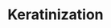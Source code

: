 ---
authors:
- ReactomeTeam
description: Keratins are the major structural protein of vertebrate epidermis, constituting
  up to 85% of a fully differentiated keratinocyte (Fuchs 1995). Keratins belong to
  a superfamily of intermediate filament (IF) proteins that form alpha-helical coiled-coil
  dimers, which associate laterally and end-to-end to form approximately 10 nm diameter
  filaments. Keratin filaments are heteropolymeric, formed from equal amounts of acidic
  type I and basic /neutral type 2 keratins. Humans have 54 keratin genes (Schweitzer
  et al. 2006). They have highly specific expression patterns, related to the epithelial
  type and stage of differentiation. Roughly half of human keratins are specific to
  hair follicles (Langbein & Schweizer 2005). Keratin filaments bundle into tonofilaments
  that span the cytoplasm and bind to desmosomes and other cell membrane structures
  (Waschke 2008). This reflects their primary function, maintaining the mechanical
  stability of individual cells and epithelial tissues (Moll et al. 2008).  View original
  pathway at [http://www.reactome.org/PathwayBrowser/#DIAGRAM=6805567 Reactome].
last-edited: 2021-01-25
organisms:
- Homo sapiens
redirect_from:
- /index.php/Pathway:WP4087
- /instance/WP4087
revision: null
schema-jsonld:
- '@context': https://schema.org/
  '@id': https://wikipathways.github.io/pathways/WP4087.html
  '@type': Dataset
  creator:
    '@type': Organization
    name: WikiPathways
  description: Keratins are the major structural protein of vertebrate epidermis,
    constituting up to 85% of a fully differentiated keratinocyte (Fuchs 1995). Keratins
    belong to a superfamily of intermediate filament (IF) proteins that form alpha-helical
    coiled-coil dimers, which associate laterally and end-to-end to form approximately
    10 nm diameter filaments. Keratin filaments are heteropolymeric, formed from equal
    amounts of acidic type I and basic /neutral type 2 keratins. Humans have 54 keratin
    genes (Schweitzer et al. 2006). They have highly specific expression patterns,
    related to the epithelial type and stage of differentiation. Roughly half of human
    keratins are specific to hair follicles (Langbein & Schweizer 2005). Keratin filaments
    bundle into tonofilaments that span the cytoplasm and bind to desmosomes and other
    cell membrane structures (Waschke 2008). This reflects their primary function,
    maintaining the mechanical stability of individual cells and epithelial tissues
    (Moll et al. 2008).  View original pathway at [http://www.reactome.org/PathwayBrowser/#DIAGRAM=6805567
    Reactome].
  keywords:
  - 'CAPN1 '
  - 'CAPNS1 '
  - CASP14
  - 'CASP14(153-242) '
  - 'CASP14(6-146) '
  - CDSN
  - 'CDSN '
  - CELA2A
  - 'CELA2A '
  - CELA2A propeptide
  - 'CHOL '
  - 'CSTA '
  - 'Ca2+ '
  - Cell surface
  - 'Cell surface '
  - Cornified
  - Cornified envelope
  - Cytoplasmic
  - DAGs
  - 'DSC1 '
  - 'DSC2 '
  - 'DSC3 '
  - 'DSG1 '
  - 'DSG2 '
  - 'DSG3 '
  - 'DSG4 '
  - 'DSP '
  - Desmosome
  - Desmosome:PERP
  - EVPL
  - 'EVPL '
  - EVPL:PPL
  - EVPL:PPL:Cell
  - EVPL:PPL:IVL:TGM1:Cell surface
  - Early cornified
  - FLG(1-4061)
  - FLG(?-?)
  - 'FLG(?-?) '
  - FLG(?-?):Keratin
  - FLG-Keratin filament
  - 'FLG-Keratin filament network '
  - 'FURIN '
  - H+
  - H2O
  - IVL
  - 'IVL '
  - IVL:TGM1:Cell
  - 'JUP '
  - KAZN
  - 'KAZN '
  - KAZN:PPL
  - KLK12
  - 'KLK12 '
  - KLK12:SPINK6
  - KLK13
  - 'KLK13 '
  - KLK13:SPINK6
  - KLK14
  - 'KLK14 '
  - KLK14:SPINK6
  - KLK5
  - 'KLK5 '
  - KLK5 propeptide
  - KLK5:SPINK5
  - KLK5:SPINK6
  - KLK5:SPINK9
  - KLK8
  - KLK8 propeptide
  - 'KRTAP10s '
  - 'KRTAP11-1 '
  - 'KRTAP12s '
  - 'KRTAP13s '
  - 'KRTAP16-1 '
  - 'KRTAP17-1 '
  - 'KRTAP19s '
  - 'KRTAP1s '
  - 'KRTAP20s '
  - 'KRTAP21s '
  - 'KRTAP24-1 '
  - 'KRTAP25-1 '
  - 'KRTAP26-1 '
  - 'KRTAP27-1 '
  - 'KRTAP29-1 '
  - 'KRTAP2s '
  - 'KRTAP3s '
  - 'KRTAP4s '
  - 'KRTAP5s '
  - 'KRTAP6s '
  - 'KRTAP8-1 '
  - 'KRTAP9s '
  - Keratin
  - Keratin associated
  - Keratin filament
  - Keratin heterodimer
  - Keratin tetramer
  - Keratin tonofilament
  - 'Keratin tonofilament '
  - 'Keratin tonofilament:Desmosome network '
  - Keratin type I
  - 'Keratin type I, epithelial '
  - 'Keratin type I, hair follicle specific '
  - 'Keratin type I, hair specific '
  - Keratin type II
  - 'Keratin type II, epithelial '
  - 'Keratin type II, hair follicle specific '
  - 'Keratin type II, hair specific '
  - Keratin unit length
  - 'LCE1A '
  - 'LCE1B '
  - 'LCE1C '
  - 'LCE1D '
  - 'LCE1E '
  - 'LCE1F '
  - 'LCE2A '
  - 'LCE2B '
  - 'LCE2C '
  - 'LCE2D '
  - 'LCE3A '
  - 'LCE3B '
  - 'LCE3C '
  - 'LCE3D '
  - 'LCE3E '
  - 'LCE4A '
  - 'LCE5A '
  - 'LCE6A '
  - 'LELP1 '
  - 'LIPJ '
  - 'LIPK '
  - 'LIPM '
  - 'LIPN '
  - LOR
  - 'LOR '
  - Lamellar body
  - Late cornified
  - Late envelope
  - Mature cornified
  - Membrane
  - Minor CE proteins
  - 'PCSK6 '
  - PERP
  - 'PERP '
  - 'PI3(61-117) '
  - 'PKP1 '
  - 'PKP2 '
  - 'PKP3 '
  - 'PKP4 '
  - PPL
  - 'PPL '
  - 'PRSS8(33-44) '
  - 'PRSS8(45-322) '
  - RCOOH
  - 'RPTN '
  - SPINK5(490-624)
  - 'SPINK5(490-624) '
  - SPINK6
  - 'SPINK6 '
  - SPINK9
  - 'SPINK9 '
  - 'SPRR1A '
  - 'SPRR1B '
  - 'SPRR2A '
  - 'SPRR2B '
  - 'SPRR2D '
  - 'SPRR2E '
  - 'SPRR2F '
  - 'SPRR2G '
  - 'SPRR3 '
  - SPRs
  - ST14
  - 'ST14 '
  - TAGs
  - 'TCHH '
  - TGM1
  - 'TGM1 '
  - TGM1:Ca2+, TGM5:Ca2+
  - 'TGM5 '
  - 'ceramide '
  - envelope
  - envelope:CDSN
  - 'fatty acid '
  - filament
  - keratinocyte LIPs
  - network
  - proCELA2A
  - proKLK5
  - proKLK8
  - processing
  - profilaggrin
  - proteases
  - proteins
  - surface
  - tonofilament:Desmosome
  - tonofilament:Keratin associated proteins polymer
  - units
  license: CC0
  name: Keratinization
seo: CreativeWork
title: Keratinization
wpid: WP4087
---